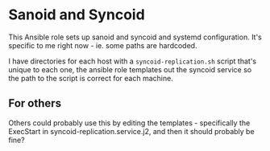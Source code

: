 # Sanoid and Syncoid

This Ansible role sets up sanoid and syncoid and systemd configuration. It's specific to me right now - ie. some paths are hardcoded.

I have directories for each host with a `syncoid-replication.sh` script that's unique to each one, the ansible role templates out the syncoid service so the path to the script is correct for each machine.

## For others

Others could probably use this by editing the templates - specifically the ExecStart in syncoid-replication.service.j2, and then it should probably be fine?